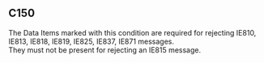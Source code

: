## C150
The Data Items marked with this condition are required for rejecting IE810, IE813, IE818, IE819, IE825, IE837, IE871 messages.  
They must not be present for rejecting an IE815 message.
